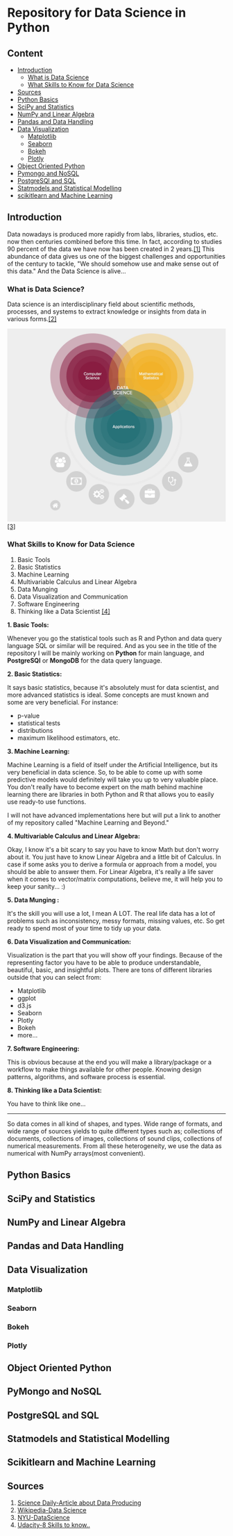 # Repository for Data Science in Python

## Content

- [Introduction](#introduction)
  - [What is Data Science](#what-is-data-science)
  - [What Skills to Know for Data Science](#what-skills-to-know-for-data-science)
- [Sources](#sources)
- [Python Basics](#python-basics)
- [SciPy and Statistics](#scipy-and-statistics)
- [NumPy and Linear Algebra](#numpy-and-linear-algebra)
- [Pandas and Data Handling](#pandas-and-data-handling)
- [Data Visualization](#data-visualization)
  - [Matplotlib](#matplotlib)
  - [Seaborn](#seaborn)
  - [Bokeh](#bokeh)
  - [Plotly](#plotly)
- [Object Oriented Python](#object-oriented-python)
- [Pymongo and NoSQL](#pymongo-and-nosql)
- [PostgreSQl and SQL](#postgresql)
- [Statmodels and Statistical Modelling](#statmodels-and-statistical-modelling)
- [scikitlearn and Machine Learning](#scikitlearn-and-machine-learning)

## Introduction
Data nowadays is produced more rapidly from labs, libraries, studios, etc. now then centuries combined before this time. In fact, according to studies 90 percent of the data we have now has been created in 2 years.[[1]](https://www.sciencedaily.com/releases/2013/05/130522085217.htm) This abundance of data gives us one of the biggest challenges and opportunities of the century to tackle, "We should somehow use and make sense out of this data." And the Data Science is alive...

### What is Data Science?
Data science is an interdisciplinary field about scientific methods, processes, and systems to extract knowledge or insights from data in various forms.[[2]](https://en.wikipedia.org/wiki/Data_science)

![Figure-1](figures/data_science.jpg)[[3]](http://datascience.nyu.edu/what-is-data-science/)

### What Skills to Know for Data Science

1. Basic Tools
2. Basic Statistics
3. Machine Learning
4. Multivariable Calculus and Linear Algebra
5. Data Munging
6. Data Visualization and Communication
7. Software Engineering
8. Thinking like a Data Scientist
[[4]](http://blog.udacity.com/2014/11/data-science-job-skills.html)

__1. Basic Tools:__

Whenever you go the statistical tools such as R and Python and data query language SQL or similar will be required. And as you see in the title of the repository I will be mainly working on **Python** for main language, and **PostgreSQl** or **MongoDB** for the data query language.

__2. Basic Statistics:__

It says basic statistics, because it's absolutely must for data scientist, and more advanced statistics is ideal. Some concepts are must known and some are very beneficial. For instance:

- p-value
- statistical tests
- distributions
- maximum likelihood estimators, etc.

__3. Machine Learning:__

Machine Learning is a field of itself under the Artificial Intelligence, but its very beneficial in data science. So, to be able to come up with some predictive models would definitely will take you up to very valuable place. You don't really have to become expert on the math behind machine learning there are libraries in both Python and R that allows you to easily use ready-to use functions.

I will not have advanced implementations here but will put a link to another of my repository called "Machine Learning and Beyond."

__4. Multivariable Calculus and Linear Algebra:__  

Okay, I know it's a bit scary to say you have to know Math but don't worry about it. You just have to know Linear Algebra and a little bit of Calculus. In case if some asks you to derive a formula or approach from a model, you should be able to answer them. For Linear Algebra, it's really a life saver when it comes to vector/matrix computations, believe me, it will help you to keep your sanity... :)

__5. Data Munging :__

It's the skill you will use a lot, I mean A LOT. The real life data has a lot of problems such as inconsistency, messy formats, missing values, etc. So get ready to spend most of your time to tidy up your data.

__6. Data Visualization and Communication:__

Visualization is the part that you will show off your findings. Because of the representing factor you have to be able to produce understandable, beautiful, basic, and insightful plots. There are tons of different libraries outside that you can select from:

- Matplotlib
- ggplot
- d3.js
- Seaborn
- Plotly
- Bokeh
- more...

__7. Software Engineering:__

This is obvious because at the end you will make a library/package or a workflow to make things available for other people. Knowing design patterns, algorithms, and software process is essential.

__8. Thinking like a Data Scientist:__

You have to think like one...


---

So data comes in all kind of shapes, and types. Wide range of formats, and wide range of sources yields to quite different types such as; collections of documents, collections of images, collections of sound clips, collections of numerical measurements. From all these heterogeneity, we use the data as numerical with NumPy arrays(most convenient).

## Python Basics

## SciPy and Statistics

## NumPy and Linear Algebra

## Pandas and Data Handling

## Data Visualization

### Matplotlib

### Seaborn

### Bokeh

### Plotly

## Object Oriented Python

## PyMongo and NoSQL

## PostgreSQL and SQL

## Statmodels and Statistical Modelling

## Scikitlearn and Machine Learning

## Sources

1. [Science Daily-Article about Data Producing](https://www.sciencedaily.com/releases/2013/05/130522085217.htm)
2. [Wikipedia-Data Science](https://en.wikipedia.org/wiki/Data_science)
3. [NYU-DataScience](http://datascience.nyu.edu/what-is-data-science/)
4. [Udacity-8 Skills to know..](http://blog.udacity.com/2014/11/data-science-job-skills.html)
